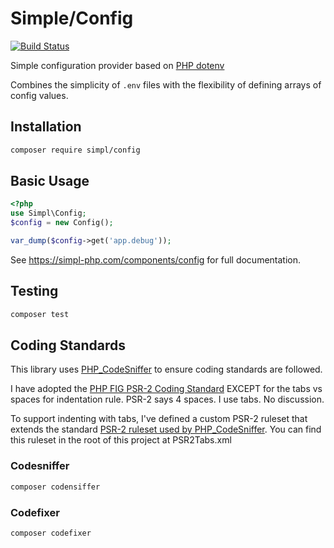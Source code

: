 # Simple/Config

[![Build Status](https://img.shields.io/travis/simpl-php/config.svg?style=flat-square)](https://travis-ci.org/simpl-php/config)

Simple configuration provider based on [PHP dotenv](https://github.com/vlucas/phpdotenv)

Combines the simplicity of `.env` files with the flexibility of defining arrays of config values.

## Installation

```bash
composer require simpl/config
```

## Basic Usage
```php
<?php
use Simpl\Config;
$config = new Config();

var_dump($config->get('app.debug'));
```

See <https://simpl-php.com/components/config> for full documentation.

## Testing

```bash
composer test
```

## Coding Standards
This library uses [PHP_CodeSniffer](http://www.squizlabs.com/php-codesniffer) to ensure coding standards are followed.

I have adopted the [PHP FIG PSR-2 Coding Standard](http://www.php-fig.org/psr/psr-2/) EXCEPT for the tabs vs spaces for indentation rule. PSR-2 says 4 spaces. I use tabs. No discussion.

To support indenting with tabs, I've defined a custom PSR-2 ruleset that extends the standard [PSR-2 ruleset used by PHP_CodeSniffer](https://github.com/squizlabs/PHP_CodeSniffer/blob/master/CodeSniffer/Standards/PSR2/ruleset.xml). You can find this ruleset in the root of this project at PSR2Tabs.xml


### Codesniffer

```bash
composer codensiffer
```

### Codefixer

```bash
composer codefixer
```